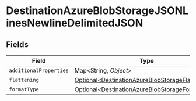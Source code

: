 # DestinationAzureBlobStorageJSONLinesNewlineDelimitedJSON


## Fields

| Field                                                                                                            | Type                                                                                                             | Required                                                                                                         | Description                                                                                                      |
| ---------------------------------------------------------------------------------------------------------------- | ---------------------------------------------------------------------------------------------------------------- | ---------------------------------------------------------------------------------------------------------------- | ---------------------------------------------------------------------------------------------------------------- |
| `additionalProperties`                                                                                           | Map\<String, *Object*>                                                                                           | :heavy_minus_sign:                                                                                               | N/A                                                                                                              |
| `flattening`                                                                                                     | [Optional\<DestinationAzureBlobStorageFlattening>](../../models/shared/DestinationAzureBlobStorageFlattening.md) | :heavy_minus_sign:                                                                                               | N/A                                                                                                              |
| `formatType`                                                                                                     | [Optional\<DestinationAzureBlobStorageFormatType>](../../models/shared/DestinationAzureBlobStorageFormatType.md) | :heavy_minus_sign:                                                                                               | N/A                                                                                                              |